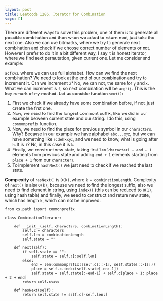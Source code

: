 ```yaml
---
layout: post
title: Leetcode 1286. Iterator for Combination
tags: []
---
```


There are different ways to solve this problem, one of them is to generate all possible combination and then when we asked to return next, just take the next one. Also we can use bitmasks, where we try to generate next combination and check if we choose correct number of elements or not. However I prefer to do it in a bit different way, I say it is honest iterator, where we find next permutation, given current one. Let me consider and example:

`acfxyz`, where we can use full alphabet. How can we find the next combination? We need to look at the end of our combination and try to increment it. Can we increment `z`? No, we can not, the same for `y` and `x`. What we can increment is `f`, so next combination will be `acghij`.
This is the key remark of my method. Let us consider function `next()`:

1. First we check if we already have some combination before, if not, just create the first one.
2. Now, we need to find the longest commont suffix, like we did in our example between current state and our string. I do this, using `commonprefix` function.
3. Now, we need to find the place for previous symbol in our `characters`. Why? Because in our example we have alphabet `abc...xyz`, but we can have something like `acdehkxyz`, and we need to know, what is going after `h`. It is `i`? No, in this case it is `k`.
4. Finally, we construct new state, taking first `len(character) - end - 1` elements from previous state and adding `end + 1` elements starting from `place + 1` from our `characters`.
5. To implement `hashNext()` we just need to check if we reached the last state.

**Complexity** of `hasNext()` is `O(k)`, where `k = combinationLength`. Complexity of `next()` is also `O(k)`, because we need to find the longest suffix, also we need to find element in string, using `index()` (this can be reduced to `O(1)`, using hash table) and finally, we need to construct and return new state, which has length `k`, which can not be improved.

```
from os.path import commonprefix

class CombinationIterator:

    def __init__(self, characters, combinationLength):
        self.c = characters
        self.len = combinationLength
        self.state = ""
        
    def next(self):
        if self.state == "":
            self.state = self.c[:self.len]
        else:
            end = len(commonprefix([self.c[::-1], self.state[::-1]]))
            place = self.c.index(self.state[-end-1])
            self.state = self.state[:-end-1] + self.c[place + 1: place + 2 + end]
        return self.state

    def hasNext(self):
        return self.state != self.c[-self.len:]
```

